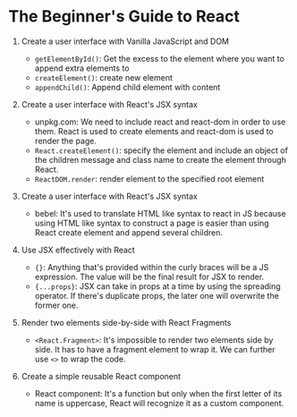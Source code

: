 # The Beginner's Guide to React

1. Create a user interface with Vanilla JavaScript and DOM
    - `getElementById()`: Get the excess to the element where you want to append extra elements to
    - `createElement()`: create new element
    - `appendChild()`: Append child element with content

2. Create a user interface with React's JSX syntax
    - unpkg.com: We need to include react and react-dom in order to use them. React is used to create elements and react-dom is used to render the page.
    - `React.createElement()`: specify the element and include an object of the children message and class name to create the element through React.
    - `ReactDOM.render`: render element to the specified root element

3. Create a user interface with React's JSX syntax
    - bebel: It's used to translate HTML like syntax to react in JS because using HTML like syntax to construct a page is easier than using React create element and append several children.

4. Use JSX effectively with React
    - `{}`: Anything that's provided within the curly braces will be a JS expression. The value will be the final result for JSX to render.
    - `{...props}`: JSX can take in props at a time by using the spreading operator. If there's duplicate props, the later one will overwrite the former one.  

5. Render two elements side-by-side with React Fragments
    - `<React.Fragment>`: It's impossible to render two elements side by side. It has to have a fragment element to wrap it. We can further use `<>` to wrap the code.  

6. Create a simple reusable React component
    - React component: It's a function but only when the first letter of its name is uppercase, React will recognize it as a custom component. 